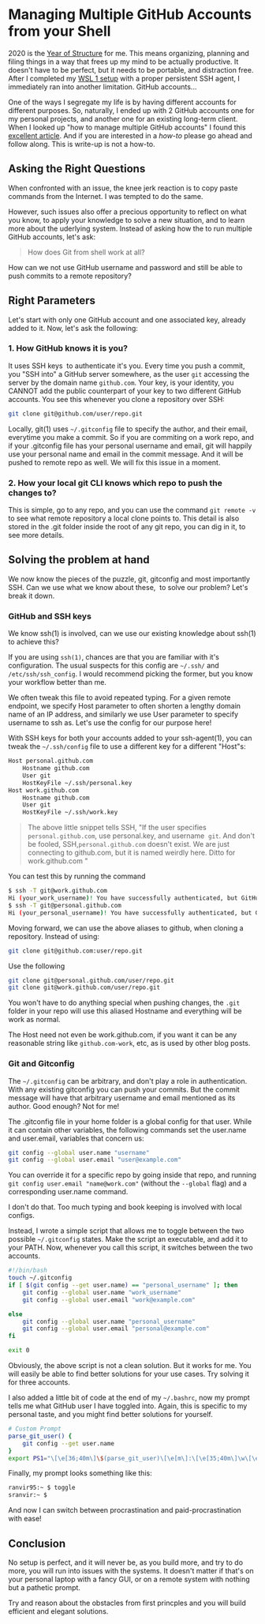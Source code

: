 # Managing Multiple GitHub Accounts from your Shell
2020 is the [Year of Structure](https://youtu.be/NVGuFdX5guE) for me. This means
organizing, planning and filing things in a way that frees up my mind to be
actually productive. It doesn't have to be perfect, but it needs to be portable,
and distraction free. After I completed my [WSL 1
setup](https://github.com/sranvir/wsl_setup.git) with a proper persistent SSH
agent, I immediately ran into another limitation. GitHub accounts...

One of the ways I segregate my life is by having different accounts for
different purposes. So, naturally, I ended up with 2 GitHub accounts one for my
personal projects, and another one for an existing long-term client. When I
looked up "how to manage multiple GitHub accounts" I found this [excellent
article](https://www.freecodecamp.org/news/manage-multiple-github-accounts-the-ssh-way-2dadc30ccaca/).
And if you are interested in a *how-to* please go ahead and follow along. This
is write-up is not a how-to.

## Asking the Right Questions

When confronted with an issue, the knee jerk reaction is to copy paste commands
from the Internet. I was tempted to do the same.

However, such issues also offer a precious opportunity to reflect on what you
know, to apply your knowledge to solve a new situation, and to learn more about
the uderlying system. Instead of asking how the to run multiple GitHub accounts,
let's ask:

> How does Git from shell work at all?

How can we not use GitHub username and password and still be able to push
commits to a remote repository?

## Right Parameters

Let's start with only one GitHub account and one associated key, already added
to it. Now, let's ask the following:

### 1. How GitHub knows it is you?

It uses SSH keys  to authenticate it's you. Every time you push a commit, you
"SSH into" a GitHub server somewhere, as the user `git` accessing the server by
the domain name `github.com`. Your key, is your identity, you CANNOT add the
public counterpart of your key to two different GitHub accounts. You see this
whenever you clone a repository over SSH:

```bash
git clone git@github.com/user/repo.git
```

Locally, git(1) uses `~/.gitconfig` file to specify the author, and their email,
everytime you make a commit. So if you are commiting on a work repo, and if your
.gitconfig file has your personal username and email, git will happily use your
personal name and email in the commit message. And it will be pushed to remote
repo as well. We will fix this issue in a moment.

### 2. How your local git CLI knows which repo to push the changes to?

This is simple, go to any repo, and you can use the command `git remote -v` to
see what remote repository a local clone points to. This detail is also stored
in the .git folder inside the root of any git repo, you can dig in it, to see
more details.

## Solving the problem at hand

We now know the pieces of the puzzle, git, gitconfig and most importantly SSH.
Can we use what we know about these,  to solve our problem? Let's break it down.

### GitHub and SSH keys

We know ssh(1) is involved, can we use our existing knowledge about ssh(1) to
achieve this?

If you are using `ssh(1)`, chances are that you are familiar with it's
configuration. The usual suspects for this config are `~/.ssh/` and
`/etc/ssh/ssh_config`. I would recommend picking the former, but you know your
workflow better than me.

We often tweak this file to avoid repeated typing. For a given remote endpoint,
we specify Host parameter to often shorten a lengthy domain name of an IP
address, and similarly we use User parameter to specify username to ssh as.
Let's use the config for our purpose here!

With SSH keys for both your accounts added to your ssh-agent(1), you can tweak
the `~/.ssh/config` file to use a different key for a different "Host"s:

```bash
Host personal.github.com
    Hostname github.com
    User git
    HostKeyFile ~/.ssh/personal.key
Host work.github.com
    Hostname github.com
    User git
    HostKeyFile ~/.ssh/work.key
```

> The above little snippet tells SSH, "If the user specifies
> `personal.github.com`, use personal.key, and username  `git`. And don't be
> fooled, SSH,`personal.github.com` doesn't exist. We are just connecting to
> github.com, but it is named weirdly here. Ditto for work.github.com "

You can test this by running the command

```bash
$ ssh -T git@work.github.com
Hi (your_work_username)! You have successfully authenticated, but GitHub does not provide shell access.
$ ssh -T git@personal.github.com
Hi (your_personal_username)! You have successfully authenticated, but GitHub does not provide shell access.
```

Moving forward, we can use the above aliases to github, when cloning a
repository. Instead of using:

```sh
git clone git@github.com:user/repo.git
```

Use the following

```sh
git clone git@personal.github.com/user/repo.git
git clone git@work.github.com/user/repo.git
```

You won't have to do anything special when pushing changes, the `.git` folder in
your repo will use this aliased Hostname and everything will be work as normal.

The Host need not even be work.github.com, if you want it can be any reasonable
string like `github.com-work`, etc, as is used by other blog posts.

### Git and Gitconfig

The `~/.gitconfig` can be arbitrary, and don't play a role in authentication.
With any existing gitconfig you can push your commits. But the commit message
will have that arbitrary username and email mentioned as its author. Good
enough? Not for me!

The .gitconfig file in your home folder is a global config for that user. While
it can contain other variables, the following commands set the user.name and
user.email, variables that concern us:

```sh
git config --global user.name "username"
git config --global user.email "user@example.com"
```

You can override it for a specific repo by going inside that repo, and running
`git config user.email "name@work.com"` (without the `--global` flag) and a
corresponding user.name command.

I don't do that. Too much typing and book keeping is involved with local
configs.

Instead, I wrote a simple script that allows me to toggle between the two
possible `~/.gitconfig` states. Make the script an executable, and add it to
your PATH. Now, whenever you call this script, it switches between the two
accounts.

```sh
#!/bin/bash
touch ~/.gitconfig
if [ $(git config --get user.name) == "personal_username" ]; then
    git config --global user.name "work_username"
    git config --global user.email "work@example.com"

else
    git config --global user.name "personal_username"
    git config --global user.email "personal@example.com"
fi

exit 0
```

Obviously, the above script is not a clean solution. But it works for me. You
will easily be able to find better solutions for your use cases. Try solving it
for three accounts.

I also added a little bit of code at the end of my `~/.bashrc`, now my prompt
tells me what GitHub user I have toggled into. Again, this is specific to my
personal taste, and you might find better solutions for yourself.

```sh
# Custom Prompt
parse_git_user() {
    git config --get user.name
}
export PS1="\[\e[36;40m\]\$(parse_git_user)\[\e[m\]:\[\e[35;40m\]\w\[\e[m\] \\$ "
```

Finally, my prompt looks something like this:

```bash
ranvir95:~ $ toggle
sranvir:~ $
```

And now I can switch between procrastination and paid-procrastination with ease!

## Conclusion

No setup is perfect, and it will never be, as you build more, and try to do more, you will run into issues with the systems. It doesn't matter if that's on your personal laptop with a fancy GUI, or on a remote system with nothing but a pathetic prompt.

Try and reason about the obstacles from first princples and you will build efficient and elegant solutions.
